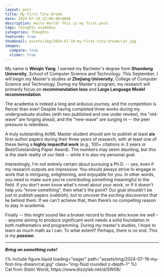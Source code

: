 ```yaml
---
layout: post
title: My First Tiny Dream
date: 2024-07-19 22:00:00+0800
description: Hello World! This is my first post.
tags: thoughts academia
categories: thoughts
featured: true
thumbnail: assets/img/2024-07-19-my-first-tiny-dream/cat.jpg
images:
  compare: true
  slider: true
---
```


My name is **Weiqin Yang**. I earned my Bachelor's degree from **Shandong University**, School of Computer Science and Technology. This September, I will begin my Master's studies at **Zhejiang University**, College of Computer Science and Technology. During my Master's program, my research will primarily focus on **recommendation loss** and **Large Language Model recommendation**.

The academia is indeed a long and arduous journey, and the competition is fiercer than ever! Despite having completed three works during my undergraduate studies (with two published and one under review), the "old-wave" are forging ahead, and the "new-wave" are surging in -- the peer pressure is relentless.

A truly outstanding AI/ML Master student should aim to publish at least **six** first-author papers during their three years of research, with at least one of these being a **highly impactful work** (e.g., 100+ citations in 3 years or Best/Outstanding Paper Award). The numbers may seem daunting, but this is the stark reality of our field -- while it is also my personal goal.

Interestingly, I'm not entirely certain about pursuing a Ph.D. -- yes, even if my research outputs are impressive. You should always strive to engage in work that is intriguing, enlightening, and enjoyable for you. In other words, you need to make sure you're contributing something meaningful to the field. If you don't even know what's novel about your work, or if it doesn't help you "know something", then what's the point? Our goal shouldn't be just to publish papers (*rubbish*), but to uncover the *exciting discoveries* that lie behind them. If we can't achieve that, then there’s no compelling reason to stay in academia.

Finally -- this might sound like a broken record to those who know me well -- anyone aiming to produce significant work needs a solid foundation in both mathematics and programming. During my master's studies, I hope to learn as much math as I can. To what extent? Perhaps, there is no end. This is my ***passion***.

------

***Bring on something cute!***

<swiper-container keyboard="true" navigation="true" pagination="true" pagination-clickable="true" pagination-dynamic-bullets="true" rewind="true">
    <swiper-slide>{% include figure.liquid loading="eager" path="assets/img/2024-07-19-my-first-tiny-dream/cat.jpg" class="img-fluid rounded z-depth-1" %}</swiper-slide>
</swiper-container>
<figcaption class="figure-caption text-center">Cat from Static World, https://www.dizzylab.net/d/SW08/</figcaption>

